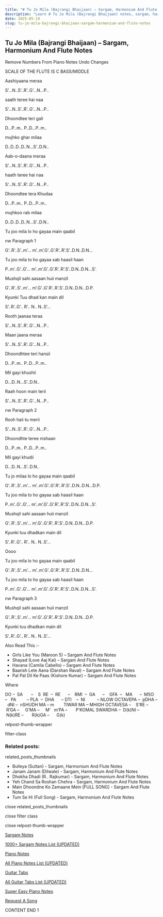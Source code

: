 ```yaml
---
title: "# Tu Jo Mila (Bajrangi Bhaijaan) – Sargam, Harmonium And Flute Notes"
description: "Learn # Tu Jo Mila (Bajrangi Bhaijaan) notes, sargam, harmonium notations and flute notes. Easy step-by-step tutorial for beginners."
date: 2025-05-19
slug: tu-jo-mila-bajrangi-bhaijaan-sargam-harmonium-and-flute-notes
---
```


## Tu Jo Mila (Bajrangi Bhaijaan) – Sargam, Harmonium And Flute Notes

Remove Numbers From Piano Notes
Undo Changes

SCALE OF THE FLUTE IS C BASS/MIDDLE

Aashiyaana meraa

S’…N..S’..R’..G’…N…P..

saath teree hai naa

S’…N..S’..R’..G’…N…P..

Dhoondtee teri gali

D…P..m.. P..D…P..m..

mujhko ghar milaa

D..D..D..D..N…S’..D.N..

Aab-o-daana meraa

S’…N..S’..R’..G’…N…P..

haath teree hai naa

S’…N..S’..R’..G’…N…P..

Dhoondtee tera Khudaa

D…P..m.. P..D…P..m..

mujhkoo rab milaa

D..D..D..D..N…S’..D.N..

Tu joo mila lo ho gayaa main qaabil

nw Paragraph 1

G’..R’..S’..m’… m’..m’.G’..G’.R’..R’.S’..D.N..D.N…

Tu joo mila to ho gayaa sab haasil haan

P..m’..G’..G’… m’..m’.G’..G’.R’..R’.S’..D.N..D.N…S’.

Mushqil sahi aasaan huii manzil

G’..R’..S’..m’… m’.G’..G’.R’..R’.S’..D.N..D.N…D.P.

Kyunki Tuu dhad kan main dil

S’..R’..G’.. R’.. N.. N..S’…

Rooth jaanaa teraa

S’…N..S’..R’..G’…N…P..

Maan jaana meraa

S’…N..S’..R’..G’…N…P..

Dhoondhtee teri hansii

D…P..m.. P..D…P..m..

Mil gayi khushii

D…D..N…S’..D.N..

Raah hoon main terii

S’…N..S’..R’..G’…N…P..

nw Paragraph 2

Rooh haii tu merii

S’…N..S’..R’..G’…N…P..

Dhoondhte teree nishaan

D…P..m.. P..D…P..m..

Mil gayi khudii

D…D..N…S’..D.N..

Tu jo milaa lo ho gayaa main qaabil

G’..R’..S’..m’… m’..m’.G’..G’.R’..R’.S’..D.N..D.N…D.P.

Tu joo mila to ho gayaa sab haasil haan

P..m’..G’..G’… m’..m’.G’..G’.R’..R’.S’..D.N..D.N…S’.

Mushqil sahi aasaan huii manzil

G’..R’..S’..m’… m’.G’..G’.R’..R’.S’..D.N..D.N…D.P.

Kyunki tuu dhadkan main dil

S’..R’..G’.. R’.. N.. N..S’…

Oooo

Tu joo mila lo ho gayaa main qaabil

G’..R’..S’..m’… m’..m’.G’..G’.R’..R’.S’..D.N..D.N…

Tu joo mila to ho gayaa sab haasil haan

P..m’..G’..G’… m’..m’.G’..G’.R’..R’.S’..D.N..D.N…S’.

nw Paragraph 3

Mushqil sahi aasaan huii manzil

G’..R’..S’..m’… m’.G’..G’.R’..R’.S’..D.N..D.N…D.P.

Kyunki tuu dhadkan main dil

S’..R’..G’.. R’.. N.. N..S’…

Also Read This :-

* Girls Like You (Maroon 5) – Sargam And Flute Notes
* Shayad (Love Aaj Kal) – Sargam And Flute Notes
* Havana (Camila Cabello) – Sargam And Flute Notes
* Baarish Lete Aana (Darshan Raval) – Sargam And Flute Notes
* Pal Pal Dil Ke Paas (Kishore Kumar) – Sargam And Flute Notes

Where

DO –  SA       –    S  RE  –  RE      –    RMI  –  GA      –    GFA  –   MA      –  MSO  –   PA         – PLA  –  DHA      – DTI    –  NI          – NLOW OCTAVEPA –  pDHA –  dNI –  nSHUDH MA – m        TIWAR MA – MHIGH OCTAVESA –    S’RE –     R’GA –     G’MA –     M’   m’PA –       P’KOMAL SWARDHA –  D(k)NI –       N(k)RE –       R(k)GA –      G(k)

relpost-thumb-wrapper

filter-class

### Related posts:

related_posts_thumbnails

* Bulleya (Sultan) - Sargam, Harmonium And Flute Notes
* Janam Janam (Dilwale) - Sargam, Harmonium And Flute Notes
* Dhokha Dhadi (R.. Rajkumar) - Sargam, Harmonium And Flute Notes
* Yeh Chand Sa Roshan Chehra - Sargam, Harmonium And Flute Notes
* Main Dhoondne Ko Zamaane Mein [FULL SONG] - Sargam And Flute Notes
* Tum Se Hi (Full Song) - Sargam, Harmonium And Flute Notes

close related_posts_thumbnails

close filter class

close relpost-thumb-wrapper

[Sargam Notes](https://www.notationsworld.com/sargam-notes.html)

[1000+ Sargam Notes List (UPDATED)](https://www.notationsworld.com/all-songs-list-sargam-notes.html)

[Piano Notes](https://www.notationsworld.com/piano-notes.html)

[All Piano Notes List (UPDATED)](https://www.notationsworld.com/all-songs-list-piano-notes.html)

[Guitar Tabs](https://www.notationsworld.com/guitar-tabs.html)

[All Guitar Tabs List (UPDATED)](https://www.notationsworld.com/all-songs-list-guitar-tabs.html)

[Super Easy Piano Notes](https://studywall.in/)

[Request A Song](https://www.notationsworld.com/request-a-song.html)

CONTENT END 1

